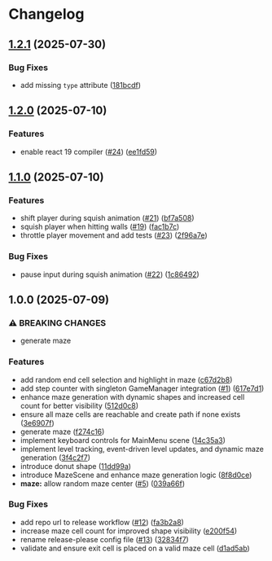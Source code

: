 # Changelog

## [1.2.1](https://github.com/magicink/phaser-maze/compare/phaser-sandbox-v1.2.0...phaser-sandbox-v1.2.1) (2025-07-30)


### Bug Fixes

* add missing `type` attribute ([181bcdf](https://github.com/magicink/phaser-maze/commit/181bcdf4e2fde2ec8b8c70ad53a3487c349e091c))

## [1.2.0](https://github.com/magicink/phaser-maze/compare/phaser-sandbox-v1.1.0...phaser-sandbox-v1.2.0) (2025-07-10)


### Features

* enable react 19 compiler ([#24](https://github.com/magicink/phaser-maze/issues/24)) ([ee1fd59](https://github.com/magicink/phaser-maze/commit/ee1fd599a922e9abcee830245dd008c928040eb9))

## [1.1.0](https://github.com/magicink/phaser-maze/compare/phaser-sandbox-v1.0.0...phaser-sandbox-v1.1.0) (2025-07-10)


### Features

* shift player during squish animation ([#21](https://github.com/magicink/phaser-maze/issues/21)) ([bf7a508](https://github.com/magicink/phaser-maze/commit/bf7a508e57f30251c1ce19a393c8bc630a8099ac))
* squish player when hitting walls ([#19](https://github.com/magicink/phaser-maze/issues/19)) ([fac1b7c](https://github.com/magicink/phaser-maze/commit/fac1b7c903132c6b9d63f4cd8982c5b385b148fb))
* throttle player movement and add tests ([#23](https://github.com/magicink/phaser-maze/issues/23)) ([2f96a7e](https://github.com/magicink/phaser-maze/commit/2f96a7eef3ef99eed18481e5f762219fb395394b))


### Bug Fixes

* pause input during squish animation ([#22](https://github.com/magicink/phaser-maze/issues/22)) ([1c86492](https://github.com/magicink/phaser-maze/commit/1c86492760eafa227a7317ea26ba84e4a4fb120e))

## 1.0.0 (2025-07-09)


### ⚠ BREAKING CHANGES

* generate maze

### Features

* add random end cell selection and highlight in maze ([c67d2b8](https://github.com/magicink/phaser-maze/commit/c67d2b824cf4b7e2db1a8cf06d7acd290ba2843c))
* add step counter with singleton GameManager integration ([#1](https://github.com/magicink/phaser-maze/issues/1)) ([617e7d1](https://github.com/magicink/phaser-maze/commit/617e7d15f898ac7d6bf4f7fc082fd1b81d6fbedb))
* enhance maze generation with dynamic shapes and increased cell count for better visibility ([512d0c8](https://github.com/magicink/phaser-maze/commit/512d0c83b7a59db04f892a5065f866ab2357ff22))
* ensure all maze cells are reachable and create path if none exists ([3e6907f](https://github.com/magicink/phaser-maze/commit/3e6907f7b1243ae4052e2735dda4b073b89adadb))
* generate maze ([f274c16](https://github.com/magicink/phaser-maze/commit/f274c169b0b5409ca15e2f5081ebb73686183ccc))
* implement keyboard controls for MainMenu scene ([14c35a3](https://github.com/magicink/phaser-maze/commit/14c35a3847433b4d53ac5b70ae9801dc064ef15e))
* implement level tracking, event-driven level updates, and dynamic maze generation ([3f4c2f7](https://github.com/magicink/phaser-maze/commit/3f4c2f71a04c3614ab73d2c2227aaea60e8435ff))
* introduce donut shape ([11dd99a](https://github.com/magicink/phaser-maze/commit/11dd99a7687d911d57604b3de1a1208492c94dfc))
* introduce MazeScene and enhance maze generation logic ([8f8d0ce](https://github.com/magicink/phaser-maze/commit/8f8d0ce66586390d610e57998ea47fed83250406))
* **maze:** allow random maze center ([#5](https://github.com/magicink/phaser-maze/issues/5)) ([039a66f](https://github.com/magicink/phaser-maze/commit/039a66fad8ccb6fa74601f295e4e9303e4579ba8))


### Bug Fixes

* add repo url to release workflow ([#12](https://github.com/magicink/phaser-maze/issues/12)) ([fa3b2a8](https://github.com/magicink/phaser-maze/commit/fa3b2a8654216b0756e3ecf25b00dea73a274c4f))
* increase maze cell count for improved shape visibility ([e200f54](https://github.com/magicink/phaser-maze/commit/e200f54c5f80090ba18d3778c65324149d3fefc1))
* rename release-please config file ([#13](https://github.com/magicink/phaser-maze/issues/13)) ([32834f7](https://github.com/magicink/phaser-maze/commit/32834f7e027150e9a79488c339d517e331e02473))
* validate and ensure exit cell is placed on a valid maze cell ([d1ad5ab](https://github.com/magicink/phaser-maze/commit/d1ad5ab20303f1a92e297855b44513f5ec969407))
